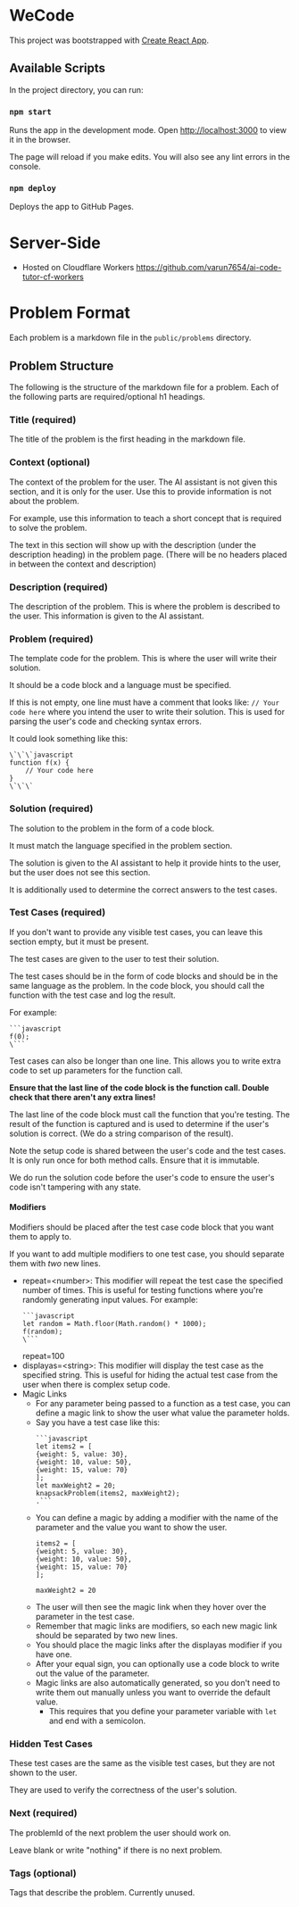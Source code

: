 # WeCode

This project was bootstrapped with [Create React App](https://github.com/facebook/create-react-app).

## Available Scripts

In the project directory, you can run:

### `npm start`

Runs the app in the development mode.
Open [http://localhost:3000](http://localhost:3000) to view it in the browser.

The page will reload if you make edits.
You will also see any lint errors in the console.

### `npm deploy`

Deploys the app to GitHub Pages.

# Server-Side

- Hosted on Cloudflare Workers
  https://github.com/varun7654/ai-code-tutor-cf-workers

# Problem Format

Each problem is a markdown file in the `public/problems` directory.

## Problem Structure

The following is the structure of the markdown file for a problem.
Each of the following parts are required/optional h1 headings.

### Title (required)

The title of the problem is the first heading in the markdown file.

### Context (optional)

The context of the problem for the user. The AI assistant is not given this section, and it is only for the user.
Use this to provide information is not about the problem.

For example, use this information to teach a short concept that is required to solve the problem.

The text in this section will show up with the description (under the description heading) in the problem page.
(There will be no headers placed in between the context and description)

### Description (required)

The description of the problem. This is where the problem is described to the user.
This information is given to the AI assistant.

### Problem (required)

The template code for the problem. This is where the user will write their solution.

It should be a code block and a language must be specified.

If this is not empty, one line must have a comment that looks like: `// Your code here`
where you intend the user to write their solution. This is used for parsing the user's code and checking syntax errors.

It could look something like this:

```
\`\`\`javascript
function f(x) {
    // Your code here
}
\`\`\`
```

### Solution (required)

The solution to the problem in the form of a code block.

It must match the language specified in the problem section.

The solution is given to the AI assistant to help it provide hints to the user, but the user does not see this section.

It is additionally used to determine the correct answers to the test cases.

### Test Cases (required)

If you don't want to provide any visible test cases, you can leave this section empty, but it must be present.

The test cases are given to the user to test their solution.

The test cases should be in the form of code blocks and should be in the same language as the problem.
In the code block, you should call the function with the test case and log the result.

For example:

```
```javascript
f(0);
\```
```

Test cases can also be longer than one line. This allows you to write extra code to set up parameters for the function
call.

**Ensure that the last line of the code block is the function call. Double check that there aren't any extra lines!**

The last line of the code block must call the function that you're testing.
The result of the function is captured and is used to determine if the user's solution is correct. (We do a string
comparison of the result).

Note the setup code is shared between the user's code and the test cases.
It is only run once for both method calls. Ensure that it is immutable.

We do run the solution code before the user's code to ensure the user's code isn't tampering with any state.

#### Modifiers

Modifiers should be placed after the test case code block that you want them to apply to.

If you want to add multiple modifiers to one test case, you should separate them with *two* new lines.

- repeat=\<number\>: This modifier will repeat the test case the specified number of times.
  This is useful for testing functions where you're randomly generating input values.
  For example:
    ```
    ```javascript
    let random = Math.floor(Math.random() * 1000);
    f(random);
   \```
    ```
  repeat=100
- displayas=\<string\>: This modifier will display the test case as the specified string.
  This is useful for hiding the actual test case from the user when there is complex setup code.
- Magic Links
    - For any parameter being passed to a function as a test case, you can define a magic link to show the user what
      value the parameter holds.
    - Say you have a test case like this:
      ```
      ```javascript
      let items2 = [
      {weight: 5, value: 30},
      {weight: 10, value: 50},
      {weight: 15, value: 70}
      ];
      let maxWeight2 = 20;
      knapsackProblem(items2, maxWeight2);
      .```
      ```
    - You can define a magic by adding a modifier with the name of the parameter and the value you want to show the
      user.
      ```text
      items2 = [
      {weight: 5, value: 30},
      {weight: 10, value: 50},
      {weight: 15, value: 70}
      ];
      
      maxWeight2 = 20
      ```
    - The user will then see the magic link when they hover over the parameter in the test case.
    - Remember that magic links are modifiers, so each new magic link should be separated by two new lines.
    - You should place the magic links after the displayas modifier if you have one.
    - After your equal sign, you can optionally use a code block to write out the value of the parameter.
    - Magic links are also automatically generated, so you don't need to write them out manually unless you want to
      override the default value.
        - This requires that you define your parameter variable with `let` and end with a semicolon.

### Hidden Test Cases

These test cases are the same as the visible test cases, but they are not shown to the user.

They are used to verify the correctness of the user's solution.

### Next (required)

The problemId of the next problem the user should work on.

Leave blank or write "nothing" if there is no next problem.

### Tags (optional)

Tags that describe the problem. Currently unused.